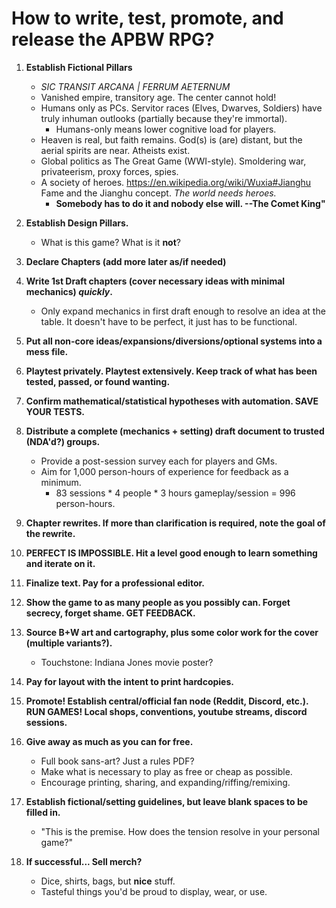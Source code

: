 # How to write, test, promote, and release the APBW RPG?

1. **Establish Fictional Pillars**
	- _SIC TRANSIT ARCANA | FERRUM AETERNUM_
	- Vanished empire, transitory age. The center cannot hold!
	- Humans only as PCs. Servitor races (Elves, Dwarves, Soldiers) have truly inhuman outlooks (partially because they're immortal).
		- Humans-only means lower cognitive load for players.
	- Heaven is real, but faith remains. God(s) is (are) distant, but the aerial spirits are near. Atheists exist.
	- Global politics as The Great Game (WWI-style). Smoldering war, privateerism, proxy forces, spies.
	- A society of heroes. https://en.wikipedia.org/wiki/Wuxia#Jianghu Fame and the Jianghu concept. *The world needs heroes.*
		- **Somebody has to do it and nobody else will. --The Comet King"**

2. **Establish Design Pillars.**
	- What is this game? What is it **not**?

3. **Declare Chapters (add more later as/if needed)**

4. **Write 1st Draft chapters (cover necessary ideas with minimal mechanics) _quickly_.**
	- Only expand mechanics in first draft enough to resolve an idea at the table. It doesn't have to be perfect, it just has to be functional.

5. **Put all non-core ideas/expansions/diversions/optional systems into a mess file.**

6. **Playtest privately. Playtest extensively. Keep track of what has been tested, passed, or found wanting.**

7. **Confirm mathematical/statistical hypotheses with automation. SAVE YOUR TESTS.**

8. **Distribute a complete (mechanics + setting) draft document to trusted (NDA'd?) groups.**
	- Provide a post-session survey each for players and GMs.
	- Aim for 1,000 person-hours of experience for feedback as a minimum.
		- 83 sessions * 4 people * 3 hours gameplay/session = 996 person-hours.

9. **Chapter rewrites. If more than clarification is required, note the goal of the rewrite.**

10. **PERFECT IS IMPOSSIBLE. Hit a level good enough to learn something and iterate on it.**

11. **Finalize text. Pay for a professional editor.**

12. **Show the game to as many people as you possibly can. Forget secrecy, forget shame. GET FEEDBACK.**

13. **Source B+W art and cartography, plus some color work for the cover (multiple variants?).**
	- Touchstone: Indiana Jones movie poster?

14. **Pay for layout with the intent to print hardcopies.**

15. **Promote! Establish central/official fan node (Reddit, Discord, etc.). RUN GAMES! Local shops, conventions, youtube streams, discord sessions.**

16. **Give away as much as you can for free.** 
	- Full book sans-art? Just a rules PDF? 
	- Make what is necessary to play as free or cheap as possible. 
	- Encourage printing, sharing, and expanding/riffing/remixing.

17. **Establish fictional/setting guidelines, but leave blank spaces to be filled in.**
	- "This is the premise. How does the tension resolve in your personal game?"

18. **If successful... Sell merch?**
	- Dice, shirts, bags, but **nice** stuff. 
	- Tasteful things you'd be proud to display, wear, or use.